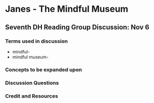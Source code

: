 # Janes - The Mindful Museum

## Seventh DH Reading Group Discussion: Nov 6

### Terms used in discussion

* mindful- 
* mindful museum- 

### Concepts to be expanded upon
	
### Discussion Questions

### Credit and Resources
